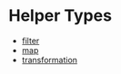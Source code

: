 # Helper Types
- [filter](./filter/index.md)
- [map](./map/index.md)
- [transformation](./transformation/index.md)
